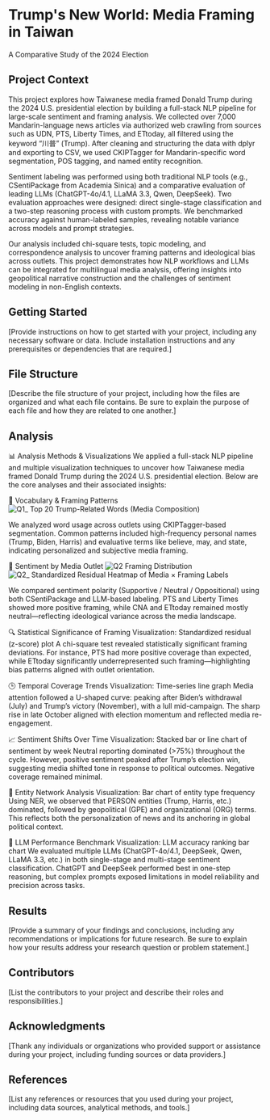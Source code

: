 # Trump's New World: Media Framing in Taiwan

A Comparative Study of the 2024 Election

## Project Context

This project explores how Taiwanese media framed Donald Trump during the 2024 U.S. presidential election by building a full-stack NLP pipeline for large-scale sentiment and framing analysis. We collected over 7,000 Mandarin-language news articles via authorized web crawling from sources such as UDN, PTS, Liberty Times, and ETtoday, all filtered using the keyword “川普” (Trump). After cleaning and structuring the data with dplyr and exporting to CSV, we used CKIPTagger for Mandarin-specific word segmentation, POS tagging, and named entity recognition.

Sentiment labeling was performed using both traditional NLP tools (e.g., CSentiPackage from Academia Sinica) and a comparative evaluation of leading LLMs (ChatGPT-4o/4.1, LLaMA 3.3, Qwen, DeepSeek). Two evaluation approaches were designed: direct single-stage classification and a two-step reasoning process with custom prompts. We benchmarked accuracy against human-labeled samples, revealing notable variance across models and prompt strategies.

Our analysis included chi-square tests, topic modeling, and correspondence analysis to uncover framing patterns and ideological bias across outlets. This project demonstrates how NLP workflows and LLMs can be integrated for multilingual media analysis, offering insights into geopolitical narrative construction and the challenges of sentiment modeling in non-English contexts.

## Getting Started

[Provide instructions on how to get started with your project, including any necessary software or data. Include installation instructions and any prerequisites or dependencies that are required.]

## File Structure

[Describe the file structure of your project, including how the files are organized and what each file contains. Be sure to explain the purpose of each file and how they are related to one another.]

## Analysis

📊 Analysis Methods & Visualizations
We applied a full-stack NLP pipeline and multiple visualization techniques to uncover how Taiwanese media framed Donald Trump during the 2024 U.S. presidential election. Below are the core analyses and their associated insights:

🧠 Vocabulary & Framing Patterns
![Q1_ Top 20 Trump-Related Words (Media Composition)](https://github.com/user-attachments/assets/2cf27ff1-8fb6-4772-a875-26af842ed947)

We analyzed word usage across outlets using CKIPTagger-based segmentation. Common patterns included high-frequency personal names (Trump, Biden, Harris) and evaluative terms like believe, may, and state, indicating personalized and subjective media framing.

📰 Sentiment by Media Outlet
![Q2 Framing Distribution](https://github.com/user-attachments/assets/3152fcfc-411d-4d51-b109-ccbb7e901784)
![Q2_ Standardized Residual Heatmap of Media × Framing Labels](https://github.com/user-attachments/assets/f1a8fab0-90c7-4701-8182-f8b0025b60d3)

We compared sentiment polarity (Supportive / Neutral / Oppositional) using both CSentiPackage and LLM-based labeling. PTS and Liberty Times showed more positive framing, while CNA and ETtoday remained mostly neutral—reflecting ideological variance across the media landscape.

🔍 Statistical Significance of Framing
Visualization: Standardized residual (z-score) plot
A chi-square test revealed statistically significant framing deviations. For instance, PTS had more positive coverage than expected, while ETtoday significantly underrepresented such framing—highlighting bias patterns aligned with outlet orientation.

🕒 Temporal Coverage Trends
Visualization: Time-series line graph
Media attention followed a U-shaped curve: peaking after Biden’s withdrawal (July) and Trump’s victory (November), with a lull mid-campaign. The sharp rise in late October aligned with election momentum and reflected media re-engagement.

📈 Sentiment Shifts Over Time
Visualization: Stacked bar or line chart of sentiment by week
Neutral reporting dominated (>75%) throughout the cycle. However, positive sentiment peaked after Trump’s election win, suggesting media shifted tone in response to political outcomes. Negative coverage remained minimal.

🧾 Entity Network Analysis
Visualization: Bar chart of entity type frequency
Using NER, we observed that PERSON entities (Trump, Harris, etc.) dominated, followed by geopolitical (GPE) and organizational (ORG) terms. This reflects both the personalization of news and its anchoring in global political context.

🤖 LLM Performance Benchmark
Visualization: LLM accuracy ranking bar chart
We evaluated multiple LLMs (ChatGPT-4o/4.1, DeepSeek, Qwen, LLaMA 3.3, etc.) in both single-stage and multi-stage sentiment classification. ChatGPT and DeepSeek performed best in one-step reasoning, but complex prompts exposed limitations in model reliability and precision across tasks.
## Results

[Provide a summary of your findings and conclusions, including any recommendations or implications for future research. Be sure to explain how your results address your research question or problem statement.]

## Contributors

[List the contributors to your project and describe their roles and responsibilities.]

## Acknowledgments

[Thank any individuals or organizations who provided support or assistance during your project, including funding sources or data providers.]

## References

[List any references or resources that you used during your project, including data sources, analytical methods, and tools.]
